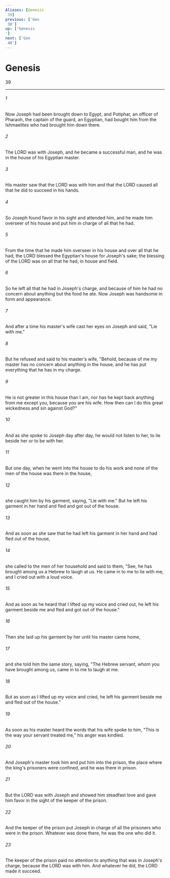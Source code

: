 ```yaml
---
Aliases: [Genesis 39]
previous: ['Gen 38']
up: ['Genesis']
next: ['Gen 40']
---
```

# Genesis 39

***
 

###### 1 
Now Joseph had been brought down to Egypt, and Potiphar, an officer of Pharaoh, the captain of the guard, an Egyptian, had bought him from the Ishmaelites who had brought him down there.  

###### 2 
The LORD was with Joseph, and he became a successful man, and he was in the house of his Egyptian master.  

###### 3 
His master saw that the LORD was with him and that the LORD caused all that he did to succeed in his hands.  

###### 4 
So Joseph found favor in his sight and attended him, and he made him overseer of his house and put him in charge of all that he had.  

###### 5 
From the time that he made him overseer in his house and over all that he had, the LORD blessed the Egyptian's house for Joseph's sake; the blessing of the LORD was on all that he had, in house and field.  

###### 6 
So he left all that he had in Joseph's charge, and because of him he had no concern about anything but the food he ate. Now Joseph was handsome in form and appearance.  

###### 7 
And after a time his master's wife cast her eyes on Joseph and said, "Lie with me."  

###### 8 
But he refused and said to his master's wife, "Behold, because of me my master has no concern about anything in the house, and he has put everything that he has in my charge.  

###### 9 
He is not greater in this house than I am, nor has he kept back anything from me except you, because you are his wife. How then can I do this great wickedness and sin against God?"  

###### 10 
And as she spoke to Joseph day after day, he would not listen to her, to lie beside her or to be with her.  

###### 11 
But one day, when he went into the house to do his work and none of the men of the house was there in the house,  

###### 12 
she caught him by his garment, saying, "Lie with me." But he left his garment in her hand and fled and got out of the house.  

###### 13 
And as soon as she saw that he had left his garment in her hand and had fled out of the house,  

###### 14 
she called to the men of her household and said to them, "See, he has brought among us a Hebrew to laugh at us. He came in to me to lie with me, and I cried out with a loud voice.  

###### 15 
And as soon as he heard that I lifted up my voice and cried out, he left his garment beside me and fled and got out of the house."  

###### 16 
Then she laid up his garment by her until his master came home,  

###### 17 
and she told him the same story, saying, "The Hebrew servant, whom you have brought among us, came in to me to laugh at me.  

###### 18 
But as soon as I lifted up my voice and cried, he left his garment beside me and fled out of the house."  

###### 19 
As soon as his master heard the words that his wife spoke to him, "This is the way your servant treated me," his anger was kindled.  

###### 20 
And Joseph's master took him and put him into the prison, the place where the king's prisoners were confined, and he was there in prison.  

###### 21 
But the LORD was with Joseph and showed him steadfast love and gave him favor in the sight of the keeper of the prison.  

###### 22 
And the keeper of the prison put Joseph in charge of all the prisoners who were in the prison. Whatever was done there, he was the one who did it.  

###### 23 
The keeper of the prison paid no attention to anything that was in Joseph's charge, because the LORD was with him. And whatever he did, the LORD made it succeed.
